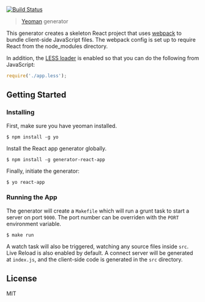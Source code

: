 [![Build Status](https://travis-ci.org/mjohnston/generator-react-app.svg?branch=master)](https://travis-ci.org/mjohnston/generator-react-app)

> [Yeoman](http://yeoman.io) generator

This generator creates a skeleton React project that uses [webpack](https://github.com/webpack/webpack "webpack") to bundle client-side JavaScript files. The webpack config is set up to require React from the node_modules directory.

In addition, the [LESS loader](https://github.com/webpack/less-loader "LESS loader") is enabled so that you can do the following from JavaScript:

```javascript
require('./app.less');
```

## Getting Started

### Installing

First, make sure you have yeoman installed.

```
$ npm install -g yo
```

Install the React app generator globally.

```
$ npm install -g generator-react-app
```

Finally, initiate the generator:

```
$ yo react-app
```

### Running the App

The generator will create a `Makefile` which will run a grunt task to
start a server on port `9000`. The port number can be overriden with the
`PORT` environment variable.

```
$ make run
```

A watch task will also be triggered, watching any source files inside `src`. Live Reload is also enabled by default. A connect server will be generated at `index.js`, and the client-side code is generated in the `src` directory.

## License

MIT
